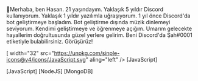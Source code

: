 
<!---
Sah0001/Sah0001 is a ✨ special ✨ repository because its `README.md` (this file) appears on your GitHub profile.
You can click the Preview link to take a look at your changes.
--->

🌠Merhaba, ben Hasan. 21 yaşındayım. Yaklaşık 5 yıldır Discord kullanıyorum. Yaklaşık 1 yıldır yazılımla uğraşıyorum. 1 yıl önce Discord'da bot geliştirmeye başladım. Bot geliştirme dışında müzik dinlemeyi seviyorum. Kendimi geliştirmeye ve öğrenmeye açığım. Umarım gelecekte hayallerim doğrultusunda güzel yerlere gelirim. Beni Discord'da Şah#0001 etiketiyle bulabilirsiniz. Görüşürüz!



[<img> width="32" src="https://unpkg.com/sinple-icons@v4/icons/JavaScript.svg" aling="left" /> [JavaScript]


[JavaScript]
[NodeJS]
[MongoDB]
